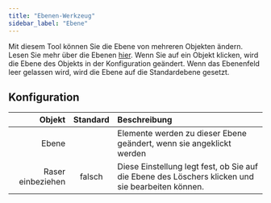 ```yaml
---
title: "Ebenen-Werkzeug"
sidebar_label: "Ebene"
---
```


Mit diesem Tool können Sie die Ebene von mehreren Objekten ändern. Lesen Sie mehr über die Ebenen [hier](../layers.md). Wenn Sie auf ein Objekt klicken, wird die Ebene des Objekts in der Konfiguration geändert. Wenn das Ebenenfeld leer gelassen wird, wird die Ebene auf die Standardebene gesetzt.

## Konfiguration

|            Objekt | Standard | Beschreibung                                                                                      |
| -----------------:|:--------:|:------------------------------------------------------------------------------------------------- |
|             Ebene |          | Elemente werden zu dieser Ebene geändert, wenn sie angeklickt werden                              |
| Raser einbeziehen |  falsch  | Diese Einstellung legt fest, ob Sie auf die Ebene des Löschers klicken und sie bearbeiten können. |
